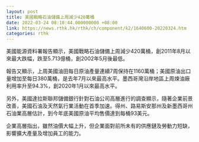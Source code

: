 ```yaml
---
layout: post
title: 美國戰略石油儲備上周減少420萬桶
date: 2022-03-24 08:10:44.000000000 +08:00
link: https://news.rthk.hk/rthk/ch/component/k2/1640600-20220324.htm
categories: rthk
---
```


美國能源資料署報告顯示，美國戰略石油儲備上周減少420萬桶，創2011年8月以來最大跌幅，跌至5.713億桶，創2002年5月後最低。

報告又顯示，上周美國油田每日原油產量連續7周保持在1160萬桶；美國原油出口量增加至每日380萬桶，是去年7月以來最高水平。墨西哥灣沿岸地區上周煉油廠利用率升至94.3%，創2020年1月以來最高水平。

另外，美國達拉斯聯邦儲備銀行針對石油公司高層進行的調查顯示，隨著企業前景改善，美國石油及天然氣行業活動在首季加速。得州、路易斯安那州及新墨西哥州石油業高層估計，到今年底美國原油平均售價達到每桶93美元。

企業高層指出，雖然油價大幅上升，但企業面對前所未有的供應鏈及勞動力短缺，影響擴大產量及增加員工的能力。
